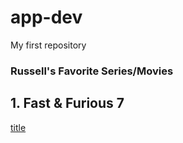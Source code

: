 # app-dev
My first repository

### **Russell's Favorite Series/Movies**
## 1. Fast & Furious 7
  [title]([https://www.example.com](https://www.imdb.com/title/tt2820852/)https://www.imdb.com/title/tt2820852/)
